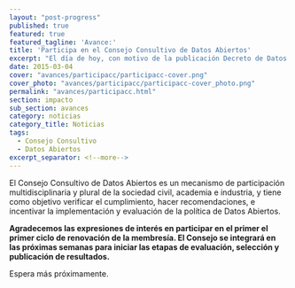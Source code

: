 ```yaml
---
layout: "post-progress"
published: true
featured: true
featured_tagline: 'Avance:'
title: 'Participa en el Consejo Consultivo de Datos Abiertos'
excerpt: "El día de hoy, con motivo de la publicación Decreto de Datos Abiertos, el Gobierno de la República presenta la Versión 2.0 de la plataforma [datos.gob.mx](http://datos.gob.mx). Esta nueva versión inicia con Datos Abiertos de 22 Dependencias y Secretarías Federales, 2 estados y 3 municipios."
date: 2015-03-04
cover: "avances/participacc/participacc-cover.png"
cover_photo: "avances/participacc/participacc-cover_photo.png"
permalink: "avances/participacc.html"
section: impacto
sub_section: avances
category: noticias
category_title: Noticias
tags: 
  - Consejo Consultivo
  - Datos Abiertos
excerpt_separator: <!--more-->
---
```


El Consejo Consultivo de Datos Abiertos es un mecanismo de participación multidisciplinaria y plural de la sociedad civil, academia e industria, y tiene como objetivo verificar el cumplimiento, hacer recomendaciones, e incentivar la implementación y evaluación de la política de Datos Abiertos.

<!--more-->

**Agradecemos las expresiones de interés en participar en el primer el primer ciclo de renovación de la membresía. El Consejo se integrará en las próximas semanas para iniciar las etapas de evaluación, selección y publicación de resultados.** 

Espera más próximamente.